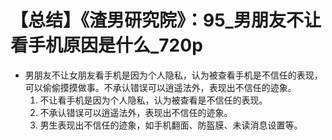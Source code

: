 # 【总结】《渣男研究院》：95_男朋友不让看手机原因是什么_720p

-   男朋友不让女朋友看手机是因为个人隐私，认为被查看手机是不信任的表现，可以偷偷摸摸做事。不承认错误可以逍遥法外，表现出不信任的迹象。
    1.  不让看手机是因为个人隐私，认为被查看是不信任的表现。
    2.  不承认错误可以逍遥法外，表现出不信任的迹象。
    3.  男生表现出不信任的迹象，如手机翻面、防盔膜、未读消息设置等。